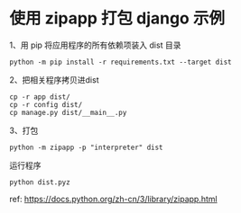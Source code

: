 # 使用 zipapp 打包 django 示例


1、用 pip 将应用程序的所有依赖项装入 dist 目录

```
python -m pip install -r requirements.txt --target dist
```

2、把相关程序拷贝进dist

```
cp -r app dist/
cp -r config dist/
cp manage.py dist/__main__.py
```

3、打包

```
python -m zipapp -p "interpreter" dist
```

运行程序

```
python dist.pyz
```

ref: https://docs.python.org/zh-cn/3/library/zipapp.html
